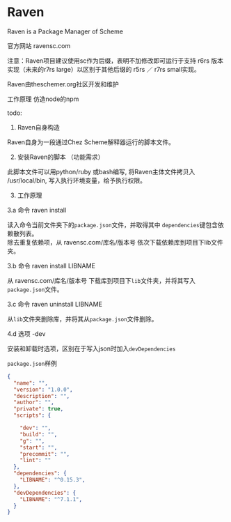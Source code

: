 # Raven
Raven is a Package Manager of Scheme

官方网站 ravensc.com

注意：Raven项目建议使用sc作为后缀，表明不加修改即可运行于支持 r6rs 版本实现（未来的r7rs large）以区别于其他后缀的 r5rs ／ r7rs small实现。

Raven由theschemer.org社区开发和维护

工作原理 仿造node的npm

todo:

1. Raven自身构造

Raven自身为一段通过Chez Scheme解释器运行的脚本文件。

2. 安装Raven的脚本 （功能需求）

此脚本文件可以用python/ruby 或bash编写, 
将Raven主体文件拷贝入 /usr/local/bin, 写入执行环境变量，给予执行权限。

3. 工作原理

3.a 命令 raven install

读入命令当前文件夹下的`package.json`文件，并取得其中 `dependencies`键包含依赖散列表。  
除去重复依赖项，从 ravensc.com/库名/版本号 依次下载依赖库到项目下lib文件夹。

3.b 命令 raven install LIBNAME 

从 ravensc.com/库名/版本号 下载库到项目下`lib`文件夹，并将其写入`package.json`文件。

3.c 命令 raven uninstall LIBNAME 

从`lib`文件夹删除库，并将其从`package.json`文件删除。

4.d 选项 -dev

安装和卸载时选项，区别在于写入json时加入`devDependencies`

`package.json`样例

```json
{
  "name": "",
  "version": "1.0.0",
  "description": "",
  "author": "",
  "private": true,
  "scripts": {

    "dev": "",
    "build": "",
    "g": "",
    "start": "",
    "precommit": "",
    "lint": ""
  },
  "dependencies": {
    "LIBNAME": "^0.15.3",
  },
  "devDependencies": {
    "LIBNAME": "^7.1.1",
  }
}
```
